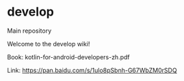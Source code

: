 # develop
Main repository

Welcome to the develop wiki!

Book: kotlin-for-android-developers-zh.pdf

Link: https://pan.baidu.com/s/1ulo8pSbnh-G67WbZM0rSDQ
